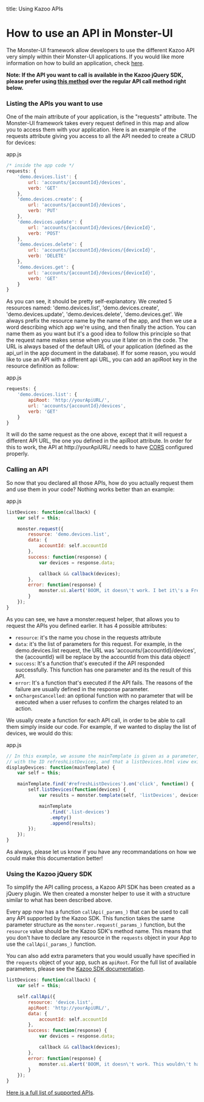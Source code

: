 title: Using Kazoo APIs

# How to use an API in Monster-UI
The Monster-UI framework allow developers to use the different Kazoo API very simply within their Monster-UI applications. If you would like more information on how to build an application, check [here][tutorial].

__Note: If the API you want to call is available in the Kazoo jQuery SDK, please prefer using [this method](#using-the-kazoo-jquery-sdk) over the regular API call method right below.__

### Listing the APIs you want to use
One of the main attribute of your application, is the "requests" attribute. The Monster-UI framework takes every request defined in this map and allow you to access them with your application. Here is an example of the requests attribute giving you access to all the API needed to create a CRUD for devices:

app.js

```js
/* inside the app code */
requests: {
	'demo.devices.list': {
		url: 'accounts/{accountId}/devices',
		verb: 'GET'
	},
	'demo.devices.create': {
		url: 'accounts/{accountId}/devices',
		verb: 'PUT'
	},
	'demo.devices.update': {
		url: 'accounts/{accountId}/devices/{deviceId}',
		verb: 'POST'
	},
	'demo.devices.delete': {
		url: 'accounts/{accountId}/devices/{deviceId}',
		verb: 'DELETE'
	},
	'demo.devices.get': {
		url: 'accounts/{accountId}/devices/{deviceId}',
		verb: 'GET'
	}
}
```

As you can see, it should be pretty self-explanatory. We created 5 resources named: 'demo.devices.list', 'demo.devices.create', 'demo.devices.update', 'demo.devices.delete', 'demo.devices.get'. We always prefix the resource name by the name of the app, and then we use a word describing which app we're using, and then finally the action. You can name them as you want but it's a good idea to follow this principle so that the request name makes sense when you use it later on in the code. The URL is always based of the default URL of your application (defined as the api_url in the app document in the database). If for some reason, you would like to use an API with a different api URL, you can add an apiRoot key in the resource definition as follow:

app.js

```js
requests: {
	'demo.devices.list': {
		apiRoot: 'http://yourApiURL/',
		url: 'accounts/{accountId}/devices',
		verb: 'GET'
	}
}
```

It will do the same request as the one above, except that it will request a different API URL, the one you defined in the apiRoot attribute. In order for this to work, the API at http://yourApiURL/ needs to have [CORS](http://en.wikipedia.org/wiki/Cross-origin_resource_sharing) configured properly.

### Calling an API
So now that you declared all those APIs, how do you actually request them and use them in your code? Nothing works better than an example:

app.js

```js
listDevices: function(callback) {
	var self = this;

	monster.request({
		resource: 'demo.devices.list',
		data: {
			accountId: self.accountId
		},
		success: function(response) {
			var devices = response.data;

			callback && callback(devices);
		},
		error: function(response) {
			monster.ui.alert('BOOM, it doesn\'t work. I bet it\'s a French guy who coded this API.');
		}
	});
}
```

As you can see, we have a monster.request helper, that allows you to request the APIs you defined earlier. It has 4 possible attributes:
* `resource`: it's the name you chose in the requests attribute
* `data`: it's the list of parameters for this request. For example, in the demo.devices.list request, the URL was 'accounts/{accountId}/devices', the {accountId} will be replace by the accountId from this data object!
* `success`: It's a function that's executed if the API responded successfully. This function has one parameter and its the result of this API.
* `error`: It's a function that's executed if the API fails. The reasons of the failure are usually defined in the response parameter.
* `onChargesCancelled`: an optional function with no parameter that will be executed when a user refuses to confirm the charges related to an action.

We usually create a function for each API call, in order to be able to call them simply inside our code. For example, if we wanted to display the list of devices, we would do this:

app.js

```js
// In this example, we assume the mainTemplate is given as a parameter, and contains a button
// with the ID refreshListDevices, and that a listDevices.html view exists in the /views folder
displayDevices: function(mainTemplate) {
	var self = this;

	mainTemplate.find('#refreshListDevices').on('click', function() {
		self.listDevices(function(devices) {
			var results = monster.template(self, 'listDevices', devices);

			mainTemplate
				.find('.list-devices')
				.empty()
				.append(results);
		});
	});
}
```

As always, please let us know if you have any recommandations on how we could make this documentation better!

### Using the Kazoo jQuery SDK

To simplify the API calling process, a Kazoo API SDK has been created as a jQuery plugin. We then created a monster helper to use it with a structure similar to what has been described above.

Every app now has a function `callApi(_params_)` that can be used to call any API supported by the Kazoo SDK. This function takes the same parameter structure as the `monster.request(_params_)` function, but the `resource` value should be the Kazoo SDK's method name. This means that you don't have to declare any resource in the `requests` object in your App to use the `callApi(_params_)` function.

You can also add extra parameters that you would usually have specified in the `requests` object of your app, such as `apiRoot`. For the full list of available parameters, please see the [Kazoo SDK documentation][kazoo_sdk_settings].

```js
listDevices: function(callback) {
	var self = this;

	self.callApi({
		resource: 'device.list',
		apiRoot: 'http://yourApiURL/',
		data: {
			accountId: self.accountId
		},
		success: function(response) {
			var devices = response.data;

			callback && callback(devices);
		},
		error: function(response) {
			monster.ui.alert('BOOM, it doesn\'t work. This wouldn\'t have happened if a French guy coded this API.');
		}
	});
}
```

[Here is a full list of supported APIs](https://github.com/2600hz/monster-ui/blob/master/docs/kazooSdk.md#list-of-methods).

[tutorial]: tutorial.md
[kazoo_sdk_settings]: kazooSdk.md#general-api-settings
